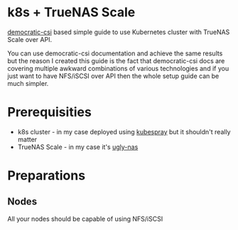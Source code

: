 # k8s + TrueNAS Scale
[democratic-csi](https://github.com/democratic-csi/democratic-csi) based simple guide to use Kubernetes cluster with TrueNAS Scale over API. 

You can use democratic-csi documentation and achieve the same results but the reason I created this guide is the fact that democratic-csi docs are covering multiple awkward combinations of various technologies and if you just want to have NFS/iSCSI over API then the whole setup guide can be much simpler.

# Prerequisities
* k8s cluster - in my case deployed using [kubespray](https://kubespray.io) but it shouldn't really matter
* TrueNAS Scale - in my case it's [ugly-nas](https://github.com/fenio/ugly-nas)

# Preparations

## Nodes
All your nodes should be capable of using NFS/iSCSI 
